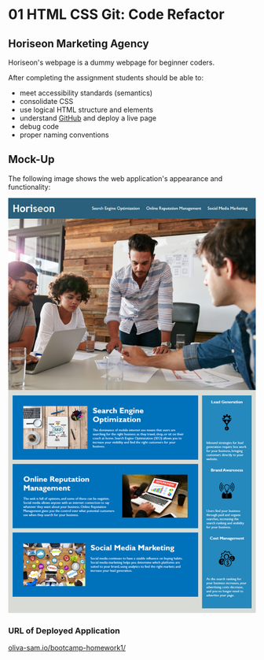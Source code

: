 # 01 HTML CSS Git: Code Refactor
## Horiseon Marketing Agency

Horiseon's webpage is a dummy webpage for beginner coders. 

After completing the assignment students should be able to:

- meet accessibility standards (semantics)
- consolidate CSS
- use logical HTML structure and elements
- understand [GitHub](https://github.com/) and deploy a live page
- debug code
- proper naming conventions


## Mock-Up

The following image shows the web application's appearance and functionality:

![code refactor demo](assets/images/01-html-css-git-homework-demo.png)

### URL of Deployed Application

[oliva-sam.io/bootcamp-homework1/](https://oliva-sam.github.io/bootcamp-homework1/)


